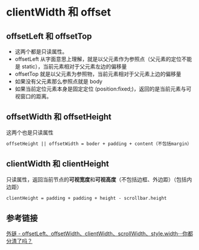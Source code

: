 # clientWidth 和 offset

## offsetLeft 和 offsetTop

- 这两个都是只读属性。
- offsetLeft 从字面意思上理解，就是以父元素作为参照点（父元素的定位不能是 static），当前元素相对于父元素左边的偏移量
- offsetTop 就是以父元素为参照物，当前元素相对于父元素上边的偏移量
- 如果没有父元素那么参照点就是 body
- 如果当前定位元素本身是固定定位 (position:fixed;)，返回的是当前元素与可视窗口的距离。

## offsetWidth 和 offsetHeight

这两个也是只读属性

```txt
offsetHeight || offsetWidth = boder + padding + content（不包括margin）
```

## clientWidth 和 clientHeight

只读属性，返回当前节点的**可视宽度**和**可视高度**（不包括边框、外边距）（包括内边距）

```txt
clientHeight = padding + padding + height - scrollbar.height
```

## 参考链接

[外链 - offsetLeft、offsetWidth、clientWidth、scrollWidth、style.width···你都分清了吗？](https://juejin.cn/post/6844904133921619982)